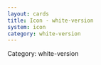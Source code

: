 ```yaml
---
layout: cards
title: Icon - white-version
system: icon
category: white-version
---
```

<div class="alert alert-secondary mb-4"><span class="i18n innerHTML-category">Category: </span><span class="i18n innerHTML-cat-white-version">white-version</span></div>
